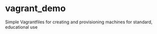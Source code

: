 # vagrant_demo

Simple Vagrantfiles for creating and provisioning machines for standard, educational use
